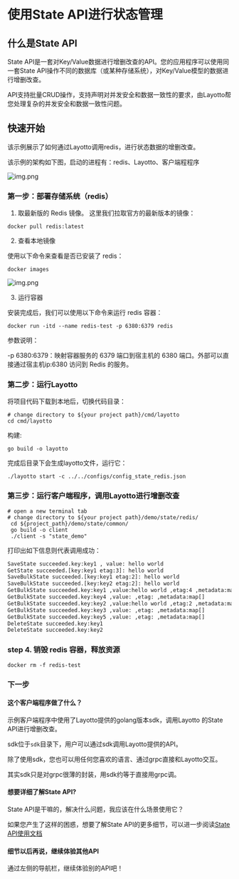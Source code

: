 # 使用State API进行状态管理
## 什么是State API
State API是一套对Key/Value数据进行增删改查的API。您的应用程序可以使用同一套State API操作不同的数据库（或某种存储系统），对Key/Value模型的数据进行增删改查。

API支持批量CRUD操作，支持声明对并发安全和数据一致性的要求，由Layotto帮您处理复杂的并发安全和数据一致性问题。

## 快速开始

该示例展示了如何通过Layotto调用redis，进行状态数据的增删改查。

该示例的架构如下图，启动的进程有：redis、Layotto、客户端程程序

![img.png](https://raw.githubusercontent.com/mosn/layotto/main/docs/img/state/img.png)

### 第一步：部署存储系统（redis）

1. 取最新版的 Redis 镜像。
这里我们拉取官方的最新版本的镜像：

```shell
docker pull redis:latest
```

2. 查看本地镜像
   
使用以下命令来查看是否已安装了 redis：

```shell
docker images
```

![img.png](https://raw.githubusercontent.com/mosn/layotto/main/docs/img/mq/start/img.png)

3. 运行容器

安装完成后，我们可以使用以下命令来运行 redis 容器：

```shell
docker run -itd --name redis-test -p 6380:6379 redis
```

参数说明：

-p 6380:6379：映射容器服务的 6379 端口到宿主机的 6380 端口。外部可以直接通过宿主机ip:6380 访问到 Redis 的服务。

### 第二步：运行Layotto

将项目代码下载到本地后，切换代码目录：

```shell
# change directory to ${your project path}/cmd/layotto
cd cmd/layotto
```

构建:

```shell @if.not.exist layotto
go build -o layotto
```

完成后目录下会生成layotto文件，运行它：

```shell @background
./layotto start -c ../../configs/config_state_redis.json
```

### 第三步：运行客户端程序，调用Layotto进行增删改查

```shell
# open a new terminal tab
# change directory to ${your project path}/demo/state/redis/
 cd ${project_path}/demo/state/common/
 go build -o client
 ./client -s "state_demo"
```

打印出如下信息则代表调用成功：

```bash
SaveState succeeded.key:key1 , value: hello world 
GetState succeeded.[key:key1 etag:3]: hello world
SaveBulkState succeeded.[key:key1 etag:2]: hello world
SaveBulkState succeeded.[key:key2 etag:2]: hello world
GetBulkState succeeded.key:key1 ,value:hello world ,etag:4 ,metadata:map[] 
GetBulkState succeeded.key:key4 ,value: ,etag: ,metadata:map[] 
GetBulkState succeeded.key:key2 ,value:hello world ,etag:2 ,metadata:map[] 
GetBulkState succeeded.key:key3 ,value: ,etag: ,metadata:map[] 
GetBulkState succeeded.key:key5 ,value: ,etag: ,metadata:map[] 
DeleteState succeeded.key:key1
DeleteState succeeded.key:key2
```

### step 4. 销毁 redis 容器，释放资源

```shell
docker rm -f redis-test
```

### 下一步
#### 这个客户端程序做了什么？
示例客户端程序中使用了Layotto提供的golang版本sdk，调用Layotto 的State API进行增删改查。

sdk位于`sdk`目录下，用户可以通过sdk调用Layotto提供的API。

除了使用sdk，您也可以用任何您喜欢的语言、通过grpc直接和Layotto交互。

其实sdk只是对grpc很薄的封装，用sdk约等于直接用grpc调。

#### 想要详细了解State API?
State API是干嘛的，解决什么问题，我应该在什么场景使用它？

如果您产生了这样的困惑，想要了解State API的更多细节，可以进一步阅读[State API使用文档](zh/api_reference/state/reference) 

#### 细节以后再说，继续体验其他API
通过左侧的导航栏，继续体验别的API吧！